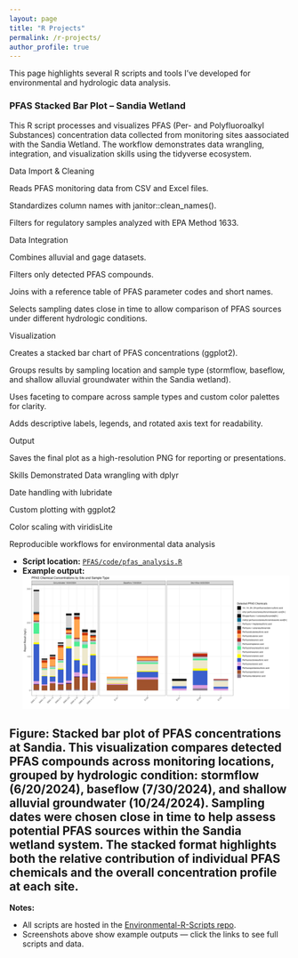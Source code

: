 ```yaml
---
layout: page
title: "R Projects"
permalink: /r-projects/
author_profile: true
---
```


This page highlights several R scripts and tools I’ve developed for environmental and hydrologic data analysis.

###  PFAS Stacked Bar Plot – Sandia Wetland
This R script processes and visualizes PFAS (Per- and Polyfluoroalkyl Substances) concentration data collected from monitoring sites aassociated with the Sandia Wetland. The workflow demonstrates data wrangling, integration, and visualization skills using the tidyverse ecosystem.

Data Import & Cleaning

Reads PFAS monitoring data from CSV and Excel files.

Standardizes column names with janitor::clean_names().

Filters for regulatory samples analyzed with EPA Method 1633.

Data Integration

Combines alluvial and gage datasets.

Filters only detected PFAS compounds.

Joins with a reference table of PFAS parameter codes and short names.

Selects sampling dates close in time to allow comparison of PFAS sources under different hydrologic conditions.

Visualization

Creates a stacked bar chart of PFAS concentrations (ggplot2).

Groups results by sampling location and sample type (stormflow, baseflow, and shallow alluvial groundwater within the Sandia wetland).

Uses faceting to compare across sample types and custom color palettes for clarity.

Adds descriptive labels, legends, and rotated axis text for readability.

Output

Saves the final plot as a high-resolution PNG for reporting or presentations.

Skills Demonstrated
Data wrangling with dplyr

Date handling with lubridate

Custom plotting with ggplot2

Color scaling with viridisLite

Reproducible workflows for environmental data analysis

- **Script location:** [`PFAS/code/pfas_analysis.R`](https://github.com/r-lyon/Environmental-R-Scripts/tree/master/PFAS/code)  
- **Example output:**  
![PFAS Summary](https://github.com/r-lyon/Environmental-R-Scripts/blob/master/PFAS/output/stacked_bar/PFAS_Upper_Sandia_Stacked_Bar_Plot_2024.png?raw=true)

Figure: Stacked bar plot of PFAS concentrations at Sandia. This visualization compares detected PFAS compounds across monitoring locations, grouped by hydrologic condition: stormflow (6/20/2024), baseflow (7/30/2024), and shallow alluvial groundwater (10/24/2024). Sampling dates were chosen close in time to help assess potential PFAS sources within the Sandia wetland system. The stacked format highlights both the relative contribution of individual PFAS chemicals and the overall concentration profile at each site.
---

 **Notes:**
- All scripts are hosted in the [Environmental-R-Scripts repo](https://github.com/r-lyon/Environmental-R-Scripts).  
- Screenshots above show example outputs — click the links to see full scripts and data.  
